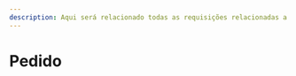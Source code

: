 ```yaml
---
description: Aqui será relacionado todas as requisições relacionadas a os pedidos.
---
```


# Pedido

